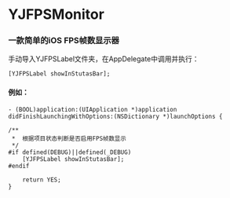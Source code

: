 # YJFPSMonitor
### 一款简单的iOS FPS帧数显示器

手动导入YJFPSLabel文件夹，在AppDelegate中调用并执行：

```[YJFPSLabel showInStutasBar];```

#### 例如：

```
- (BOOL)application:(UIApplication *)application didFinishLaunchingWithOptions:(NSDictionary *)launchOptions {

/**
 *  根据项目状态判断是否启用FPS帧数显示
 */
#if defined(DEBUG)||defined(_DEBUG)
    [YJFPSLabel showInStutasBar];
#endif
    
    return YES;
}

```
